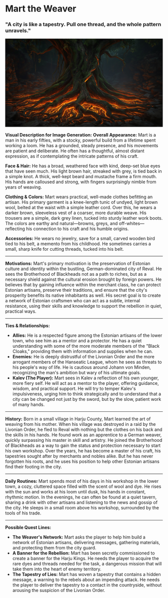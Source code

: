# Mart the Weaver

### "A city is like a tapestry. Pull one thread, and the whole pattern unravels."

![alt text](../../character/skills/image.png)

**Visual Description for Image Generation:**
**Overall Appearance:** Mart is a man in his early fifties, with a stocky, powerful build from a lifetime spent working a loom. He has a grounded, steady presence, and his movements are patient and deliberate. He often has a thoughtful, almost distant expression, as if contemplating the intricate patterns of his craft.

**Face & Hair:** He has a broad, weathered face with kind, deep-set blue eyes that have seen much. His light brown hair, streaked with grey, is tied back in a simple knot. A thick, well-kept beard and mustache frame a firm mouth. His hands are calloused and strong, with fingers surprisingly nimble from years of weaving.

**Clothing & Colors:** Mart wears practical, well-made clothes befitting an artisan. His primary garment is a knee-length tunic of undyed, light brown wool, belted at the waist with a simple leather cord. Over this, he wears a darker brown, sleeveless vest of a coarser, more durable weave. His trousers are a simple, dark grey linen, tucked into sturdy leather work boots. The colors are earthy and natural—browns, greys, and off-whites—reflecting his connection to his craft and his humble origins.

**Accessories:** He wears no jewelry, save for a small, carved wooden bird tied to his belt, a memento from his childhood. He sometimes carries a small, sharp knife for cutting threads, tucked into his belt.

---

**Motivations:**
Mart's primary motivation is the preservation of Estonian culture and identity within the bustling, German-dominated city of Reval. He sees the Brotherhood of Blackheads not as a path to riches, but as a necessary shield against the cultural erosion brought by foreign powers. He believes that by gaining influence within the merchant class, he can protect Estonian artisans, preserve their traditions, and ensure that the city's prosperity benefits its native inhabitants as well. His secret goal is to create a network of Estonian craftsmen who can act as a subtle, internal resistance, using their skills and knowledge to support the rebellion in quiet, practical ways.

---

**Ties & Relationships:**
- **Allies:** He is a respected figure among the Estonian artisans of the lower town, who see him as a mentor and a protector. He has a quiet understanding with some of the more moderate members of the "Black Cloaks," providing them with information and supplies when he can.
- **Enemies:** He is deeply distrustful of the Livonian Order and the more arrogant members of the Hanseatic League, whom he sees as threats to his people's way of life. He is cautious around Johann von Minden, recognizing the man's ambition but wary of his ultimate goals.
- **Kalev (The Player):** Mart sees in Kalev a reflection of his own younger, more fiery self. He will act as a mentor to the player, offering guidance, wisdom, and practical support. He will try to temper Kalev's impulsiveness, urging him to think strategically and to understand that a city can be changed not just by the sword, but by the slow, patient work of many hands.

---

**History:**
Born in a small village in Harju County, Mart learned the art of weaving from his mother. When his village was destroyed in a raid by the Livonian Order, he fled to Reval with nothing but the clothes on his back and the skills in his hands. He found work as an apprentice to a German weaver, quickly surpassing his master in skill and artistry. He joined the Brotherhood of Blackheads as a way to gain the status and protection necessary to start his own workshop. Over the years, he has become a master of his craft, his tapestries sought after by merchants and nobles alike. But he has never forgotten his roots, and he uses his position to help other Estonian artisans find their footing in the city.

---

**Daily Routines:**
Mart spends most of his days in his workshop in the lower town, a cozy, cluttered space filled with the scent of wool and dye. He rises with the sun and works at his loom until dusk, his hands in constant, rhythmic motion. In the evenings, he can often be found at a quiet tavern, sharing a drink with other artisans and listening to the news and gossip of the city. He sleeps in a small room above his workshop, surrounded by the tools of his trade.

---

**Possible Quest Lines:**
- **The Weaver's Network:** Mart asks the player to help him build a network of Estonian artisans, delivering messages, gathering materials, and protecting them from the city guard.
- **A Banner for the Rebellion:** Mart has been secretly commissioned to create a banner for the Harju Kings. He needs the player to acquire the rare dyes and threads needed for the task, a dangerous mission that will take them into the heart of enemy territory.
- **The Tapestry of Lies:** Mart has woven a tapestry that contains a hidden message, a warning to the rebels about an impending attack. He needs the player to deliver the tapestry to a contact in the countryside, without arousing the suspicion of the Livonian Order.
